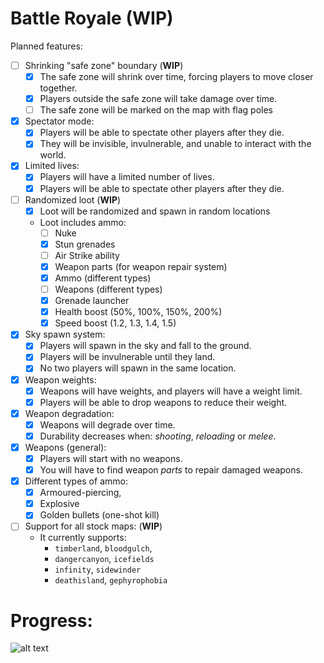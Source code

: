 # Battle Royale (WIP)

Planned features:

- [ ] Shrinking "safe zone" boundary (**WIP**)
    - [x] The safe zone will shrink over time, forcing players to move closer together.
    - [x] Players outside the safe zone will take damage over time.
    - [ ] The safe zone will be marked on the map with flag poles
- [x] Spectator mode:
    - [x] Players will be able to spectate other players after they die.
    - [x] They will be invisible, invulnerable, and unable to interact with the world.
- [x] Limited lives:
    - [x] Players will have a limited number of lives.
    - [x] Players will be able to spectate other players after they die.
- [ ] Randomized loot (**WIP**)
    - [x] Loot will be randomized and spawn in random locations
    - Loot includes ammo:
        - [ ] Nuke
        - [x] Stun grenades
        - [ ] Air Strike ability
        - [x] Weapon parts (for weapon repair system)
        - [x] Ammo (different types)
        - [ ] Weapons (different types)
        - [x] Grenade launcher
        - [x] Health boost (50%, 100%, 150%, 200%)
        - [x] Speed boost (1.2, 1.3, 1.4, 1.5)
- [x] Sky spawn system:
    - [x] Players will spawn in the sky and fall to the ground.
    - [x] Players will be invulnerable until they land.
    - [x] No two players will spawn in the same location.
- [x] Weapon weights:
    - [x] Weapons will have weights, and players will have a weight limit.
    - [x] Players will be able to drop weapons to reduce their weight.
- [x] Weapon degradation:
    - [x] Weapons will degrade over time.
    - [x] Durability decreases when: *shooting*, *reloading* or *melee*.
- [x] Weapons (general):
    - [x] Players will start with no weapons.
    - [x] You will have to find weapon *parts* to repair damaged weapons.
- [x] Different types of ammo:
    - [x] Armoured-piercing,
    - [x] Explosive
    - [x] Golden bullets (one-shot kill)
- [ ] Support for all stock maps: (**WIP**)
    - It currently supports:
        - `timberland`, `bloodgulch`,
        - `dangercanyon`, `icefields`
        - `infinity`, `sidewinder`
        - `deathisland`, `gephyrophobia`

# Progress:

![alt text](https://progress-bar.dev/75/?title=Progress)